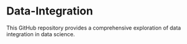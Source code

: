 # Data-Integration
This GitHub repository provides a comprehensive exploration of data integration in data science.
